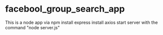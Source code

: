 # facebool_group_search_app

This is a node app
via npm
install express
install axios
start server with the command "node server.js"
